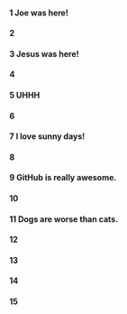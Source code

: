 #### 1 Joe was here!
#### 2
#### 3 Jesus was here!
#### 4
#### 5 UHHH
#### 6
#### 7 I love sunny days!
#### 8
#### 9 GitHub is really awesome.
#### 10
#### 11 Dogs are worse than cats.
#### 12
#### 13
#### 14
#### 15
